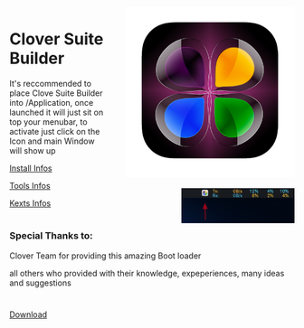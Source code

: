 <img style="float: right; margin-left: 30px; margin-bottom: 20px;" width="300" height="300" src="media/images/CloverSuiteBuilder.png" align="right">

# Clover Suite Builder 

<img style="float: right; margin-left: 30px; margin-bottom: 20px;" width="200" height="62" src="media/images/menu.png" align="right">

It's reccommended to place Clove Suite Builder into /Application, once launched it will just sit on top your menubar, to activate just click on the Icon and main Window will show up

[Install Infos](media/Install%20Infos.md)

[Tools Infos](media/Tools%20Infos.md)

[Kexts Infos](media/Kexts%20Install%20builder.md)
#
### Special Thanks to:

Clover Team for providing this amazing Boot loader

all others who provided with their knowledge, expeperiences,
many ideas and suggestions
#
[Download](https://github.com/LAbyOne/Clover-Suite-Builder/releases)
